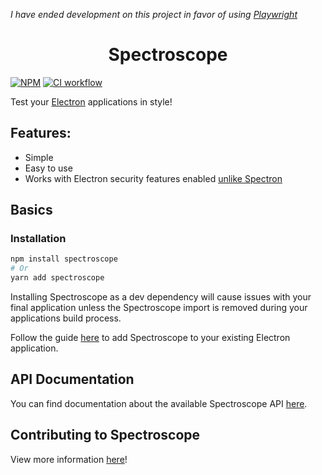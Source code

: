*I have ended development on this project in favor of using [Playwright](https://playwright.dev)*

<h1 align="center">Spectroscope</h1>

[![NPM](https://img.shields.io/npm/v/spectroscope)](https://www.npmjs.com/package/spectroscope)
[![CI workflow](https://github.com/oscartbeaumont/spectroscope/actions/workflows/ci.yml/badge.svg)](https://github.com/oscartbeaumont/spectroscope/actions)

Test your [Electron](https://www.electronjs.org/) applications in style!

## Features:

- Simple
- Easy to use
- Works with Electron security features enabled [unlike Spectron](https://github.com/electron-userland/spectron/issues/693)

## Basics

### Installation

```bash
npm install spectroscope
# Or
yarn add spectroscope
```

Installing Spectroscope as a dev dependency will cause issues with your final application unless the Spectroscope import is removed during your applications build process.

Follow the guide [here](https://github.com/oscartbeaumont/spectroscope/wiki/Installation) to add Spectroscope to your existing Electron application.

## API Documentation

You can find documentation about the available Spectroscope API [here](https://github.com/oscartbeaumont/spectroscope/wiki/API-Documentation).

## Contributing to Spectroscope

View more information [here](https://github.com/oscartbeaumont/spectroscope/wiki#to-contribute-to-spectroscope)!
